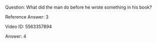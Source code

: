 Question: What did the man do before he wrote something in his book?

Reference Answer: 3

Video ID: 5563357894

Answer: 4

